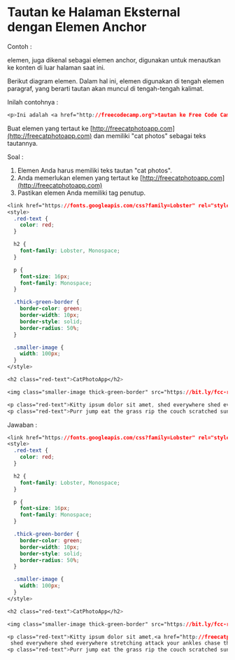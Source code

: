 # Tautan ke Halaman Eksternal dengan Elemen Anchor

Contoh :

elemen, juga dikenal sebagai elemen anchor, digunakan untuk menautkan ke konten di luar halaman saat ini.

Berikut diagram elemen. Dalam hal ini, elemen digunakan di tengah elemen paragraf, yang berarti tautan akan muncul di tengah-tengah kalimat.

Inilah contohnya :

```css
<p>Ini adalah <a href="http://freecodecamp.org">tautan ke Free Code Camp </a>untuk Anda ikuti. </p>
```

Buat elemen yang tertaut ke [http://freecatphotoapp.com](http://freecatphotoapp.com) dan memiliki "cat photos" sebagai teks tautannya.

Soal :

1. Elemen Anda harus memiliki teks tautan "cat photos".
2. Anda memerlukan elemen yang tertaut ke [http://freecatphotoapp.com](http://freecatphotoapp.com)
3. Pastikan elemen Anda memiliki tag penutup.

```css
<link href="https://fonts.googleapis.com/css?family=Lobster" rel="stylesheet" type="text/css">
<style>
  .red-text {
    color: red;
  }

  h2 {
    font-family: Lobster, Monospace;
  }

  p {
    font-size: 16px;
    font-family: Monospace;
  }

  .thick-green-border {
    border-color: green;
    border-width: 10px;
    border-style: solid;
    border-radius: 50%;
  }

  .smaller-image {
    width: 100px;
  }
</style>

<h2 class="red-text">CatPhotoApp</h2>

<img class="smaller-image thick-green-border" src="https://bit.ly/fcc-relaxing-cat" alt="A cute orange cat lying on its back. ">

<p class="red-text">Kitty ipsum dolor sit amet, shed everywhere shed everywhere stretching attack your ankles chase the red dot, hairball run catnip eat the grass sniff.</p>
<p class="red-text">Purr jump eat the grass rip the couch scratched sunbathe, shed everywhere rip the couch sleep in the sink fluffy fur catnip scratched.</p>
```

Jawaban :

```css
<link href="https://fonts.googleapis.com/css?family=Lobster" rel="stylesheet" type="text/css">
<style>
  .red-text {
    color: red;
  }

  h2 {
    font-family: Lobster, Monospace;
  }

  p {
    font-size: 16px;
    font-family: Monospace;
  }

  .thick-green-border {
    border-color: green;
    border-width: 10px;
    border-style: solid;
    border-radius: 50%;
  }

  .smaller-image {
    width: 100px;
  }
</style>

<h2 class="red-text">CatPhotoApp</h2>

<img class="smaller-image thick-green-border" src="https://bit.ly/fcc-relaxing-cat" alt="A cute orange cat lying on its back. ">

<p class="red-text">Kitty ipsum dolor sit amet,<a href="http://freecatphotoapp.com">cat photos</a>
 shed everywhere shed everywhere stretching attack your ankles chase the red dot, hairball run catnip eat the grass sniff.</p>
<p class="red-text">Purr jump eat the grass rip the couch scratched sunbathe, shed everywhere rip the couch sleep in the sink fluffy fur catnip scratched.</p>
```



